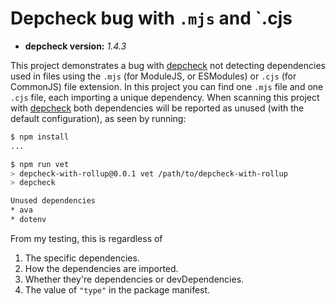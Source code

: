 # Depcheck bug with `.mjs` and `.cjs

- **depcheck version:** _1.4.3_

This project demonstrates a bug with [depcheck] not detecting dependencies used in
files using the `.mjs` (for ModuleJS, or ESModules) or `.cjs` (for CommonJS) file
extension. In this project you can find one `.mjs` file and one `.cjs` file, each
importing a unique dependency. When scanning this project with [depcheck] both dependencies
will be reported as unused (with the default configuration), as seen by running:

```sh
$ npm install
...

$ npm run vet
> depcheck-with-rollup@0.0.1 vet /path/to/depcheck-with-rollup
> depcheck

Unused dependencies
* ava
* dotenv
```

From my testing, this is regardless of

1. The specific dependencies.
1. How the dependencies are imported.
1. Whether they're dependencies or devDependencies.
1. The value of `"type"` in the package manifest.

[depcheck]: https://github.com/depcheck/depcheck
